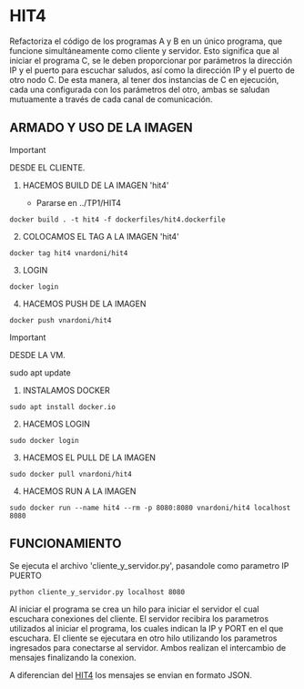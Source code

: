 # HIT4

Refactoriza el código de los programas A y B en un único programa, que funcione simultáneamente como cliente y servidor. Esto significa que al iniciar el programa C, se le deben proporcionar por parámetros la dirección IP y el puerto para escuchar saludos, así como la dirección IP y el puerto de otro nodo C. De esta manera, al tener dos instancias de C en ejecución, cada una configurada con los parámetros del otro, ambas se saludan mutuamente a través de cada canal de comunicación.

## ARMADO Y USO DE LA IMAGEN 

> [!IMPORTANT]
> DESDE EL CLIENTE.

1. HACEMOS BUILD DE LA IMAGEN 'hit4' 

    - Pararse en ../TP1/HIT4

```
docker build . -t hit4 -f dockerfiles/hit4.dockerfile
```

2. COLOCAMOS EL TAG A LA IMAGEN 'hit4' 

```
docker tag hit4 vnardoni/hit4
```

3. LOGIN 

```
docker login
```

4. HACEMOS PUSH DE LA IMAGEN 

```
docker push vnardoni/hit4
```


> [!IMPORTANT]
> DESDE LA VM.

 sudo apt update
 
1. INSTALAMOS DOCKER 

```
sudo apt install docker.io
```

2. HACEMOS LOGIN 

```
sudo docker login
```

3. HACEMOS EL PULL DE LA IMAGEN 

```
sudo docker pull vnardoni/hit4
```

4. HACEMOS RUN A LA IMAGEN 

```
sudo docker run --name hit4 --rm -p 8080:8080 vnardoni/hit4 localhost 8080
```

## FUNCIONAMIENTO

Se ejecuta el archivo 'cliente_y_servidor.py', pasandole como parametro IP PUERTO

```
python cliente_y_servidor.py localhost 8080
```

Al iniciar el programa se crea un hilo para iniciar el servidor el cual escuchara conexiones del cliente. El servidor recibira los parametros utilizados al iniciar el programa, los cuales indican la IP y PORT en el que escuchara. El cliente se ejecutara en otro hilo utilizando los parametros ingresados para conectarse al servidor. Ambos realizan el intercambio de mensajes finalizando la conexion.

A diferencian del [HIT4](./HIT4/README.md) los mensajes se envian en formato JSON.
